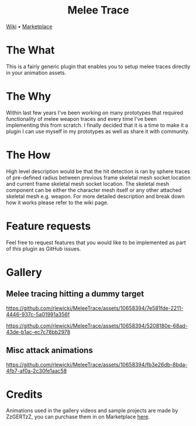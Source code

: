 <h1 align="center">Melee Trace</h1>
<p align="center" style="display:inline;"><a href="https://github.com/rlewicki/MeleeTrace/wiki">Wiki</a> • <a href="#">Marketplace</a></p>

# The What
This is a fairly generic plugin that enables you to setup melee traces directly in your animation assets.

# The Why
Within last few years I've been working on many prototypes that required functionality of melee weapon traces and every time I've been implementing this from scratch. I finally decided that it is a time to make it a plugin I can use myself in my prototypes as well as share it with community.

# The How
High level description would be that the hit detection is ran by sphere traces of pre-defined radius between previous frame skeletal mesh socket location and current frame skeletal mesh socket location. The skeletal mesh component can be either the character mesh itself or any other attached skeletal mesh e.g. weapon. For more detailed description and break down how it works please refer to the wiki page.

# Feature requests
Feel free to request features that you would like to be implemented as part of this plugin as GitHub issues.

# Gallery
## Melee tracing hitting a dummy target
https://github.com/rlewicki/MeleeTrace/assets/10658394/7e581fde-2211-4446-937c-5a01991a356f

https://github.com/rlewicki/MeleeTrace/assets/10658394/5208180e-68ad-43de-b1ac-ec7c78bb2978

## Misc attack animations
https://github.com/rlewicki/MeleeTrace/assets/10658394/fb3e26db-8bda-4fb7-af0a-2c30fe1aac58

# Credits
Animations used in the gallery videos and sample projects are made by ZzGERTzZ, you can purchase them in on Marketplace [here](https://www.unrealengine.com/marketplace/en-US/product/close-combat-swordsman).
